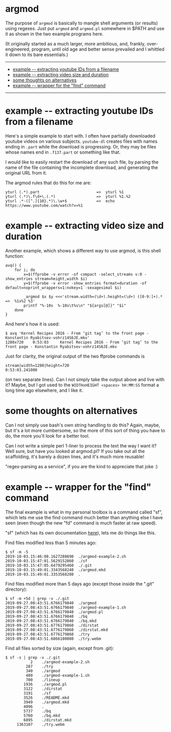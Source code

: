 # argmod

The purpose of `argmod` is basically to mangle shell arguments (or results)
using regexes.  Just put `argmod` and `argmod.pl` somewhere in $PATH and use
it as shown in the two example programs here.

(It originally started as a much larger, more ambitious, and, frankly,
over-engineered, program, until old age and better sense prevailed and I
whittled it down to its bare essentials.)

----

<!--ts-->
   * [example -- extracting youtube IDs from a filename](#example----extracting-youtube-ids-from-a-filename)
   * [example -- extracting video size and duration](#example----extracting-video-size-and-duration)
   * [some thoughts on alternatives](#some-thoughts-on-alternatives)
   * [example -- wrapper for the "find" command](#example----wrapper-for-the-find-command)

<!-- Added by: sitaram, at: Sun 06 Oct 2019 10:07:56 AM IST -->

<!--te-->

----

# example -- extracting youtube IDs from a filename

Here's a simple example to start with.  I often have partially downloaded
youtube videos on various subjects.  `youtube-dl` creates files with names
ending in `.part` while the download is progressing.  Or, they may be files
whose names end in `.f137.part` or something like that.

I would like to easily restart the download of any such file, by parsing the
name of the file containing the incomplete download, and generating the
original URL from it.

The argmod rules that do this for me are:

    yturl (.*).part                         =>  yturl %1
    yturl (.*)\.f\d+\.(.*)                  =>  yturl %1.%2
    yturl .*-([^.]{10}.*)\.\w+$             =>  echo https://www.youtube.com/watch?v=%1

# example -- extracting video size and duration

Another example, which shows a different way to use argmod, is this shell
function:

    avq() {
        for i; do
            x=$(ffprobe -v error -of compact -select_streams v:0 -show_entries stream=height,width $i)
            y=$(ffprobe -v error -show_entries format=duration -of default=noprint_wrappers=1:nokey=1 -sexagesimal $i)

            _argmod $x $y <<<'stream.width=(\d+).height=(\d+) ([0-9:]+).*   =>  %1x%2 %3'
            printf "%-10s  %-10s\t%s\n" "${args[@]}" "$i"
        done
    }

And here's how it is used:

    $ avq 'Kernel Recipes 2016 - From ‘git tag’ to the front page - Konstantin Ryabitsev-vohrz14S6JE.mkv'
    1280x720    0:53:03     Kernel Recipes 2016 - From ‘git tag’ to the front page - Konstantin Ryabitsev-vohrz14S6JE.mkv

Just for clarity, the original output of the two ffprobe commands is

    stream|width=1280|height=720
    0:53:03.241000

(on two separate lines).  Can I not simply take the output above and live with
it?  Maybe, but I got used to the `WIDTHxHEIGHT <spaces> hH:MM:SS` format a
long time ago elsewhere, and I like it.

# some thoughts on alternatives

Can I not simply use bash's own string handling to do this?  Again, maybe, but
it's a lot more cumbersome, so the more of this sort of thing you have to do,
the more you'll look for a better tool.

Can I not write a simple perl 1-liner to process the text the way I want it?
Well sure, but have you looked at argmod.pl?  If you take out all the
scaffolding, it's barely a dozen lines, and it's much more reusable!

"regex-parsing as a service", if you are the kind to appreciate that joke :)

# example -- wrapper for the "find" command

The final example is what in my personal toolbox is a command called "sf",
which lets me use the find command much better than anything else I have seen
(even though the new "fd" command is much faster at raw speed).

"sf" (which has its own documentation [here](sf.mkd)), lets me do things like this.

Find files modified less than 5 minutes ago:

    $ sf -m -5
    2019-10-03.15:46:08.1627288690  ./argmod-example-2.sh
    2019-10-03.15:47:01.5629152860  ./sf
    2019-10-03.15:47:05.6479295460  ./.git
    2019-10-03.15:49:01.3343568240  ./argmod.mkd
    2019-10-03.15:49:01.3353568280  .

Find files modified more than 5 days ago (except those inside the ".git" directory):

    $ sf -m +5d | grep -v ./.git
    2019-09-27.08:43:51.6766179840  ./argmod
    2019-09-27.08:43:51.6766179840  ./argmod-example-1.sh
    2019-09-27.08:43:51.6766179840  ./argmod.pl
    2019-09-27.08:43:51.6766179840  ./bq
    2019-09-27.08:43:51.6766179840  ./bq.mkd
    2019-09-27.08:43:51.6776179860  ./dirstat
    2019-09-27.08:43:51.6776179860  ./dirstat.mkd
    2019-09-27.08:43:51.6776179860  ./try
    2019-09-27.08:43:51.6866180080  ./try.webm

Find all files sorted by size (again, except from .git):

    $ sf -s | grep -v ./.git
               2    ./argmod-example-2.sh
             287    ./try
             340    ./argmod
             480    ./argmod-example-1.sh
             700    ./lineup
            1936    ./argmod.pl
            3122    ./dirstat
            3191    ./sf
            3526    ./README.mkd
            3949    ./argmod.mkd
            4096    .
            5737    ./bq
            5760    ./bq.mkd
            6895    ./dirstat.mkd
         1363107    ./try.webm

